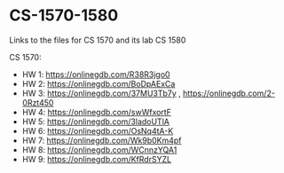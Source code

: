 # CS-1570-1580
Links to the files for CS 1570 and its lab CS 1580

CS 1570:
- HW 1: https://onlinegdb.com/R38R3jgo0
- HW 2: https://onlinegdb.com/BoDpAExCa
- HW 3: https://onlinegdb.com/37MU3Tb7y , https://onlinegdb.com/2-0Rzt450
- HW 4: https://onlinegdb.com/swWfxortF
- HW 5: https://onlinegdb.com/3ladoUTlA
- HW 6: https://onlinegdb.com/OsNq4tA-K
- HW 7: https://onlinegdb.com/Wk9b0Km4pf
- HW 8: https://onlinegdb.com/WCnnzYQA1
- HW 9: https://onlinegdb.com/KfRdrSYZL
